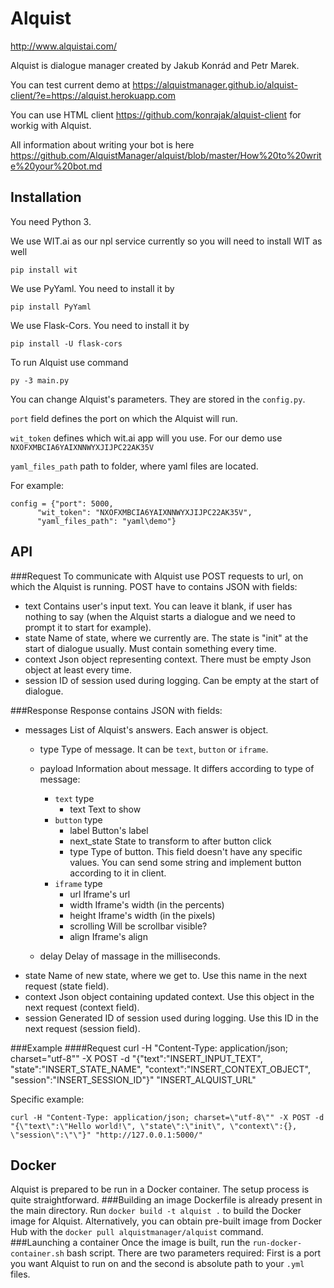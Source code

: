 Alquist
=======
http://www.alquistai.com/

Alquist is dialogue manager created by Jakub Konrád and Petr Marek.

You can test current demo at https://alquistmanager.github.io/alquist-client/?e=https://alquist.herokuapp.com

You can use HTML client https://github.com/konrajak/alquist-client for workig with Alquist.

All information about writing your bot is here https://github.com/AlquistManager/alquist/blob/master/How%20to%20write%20your%20bot.md

## Installation
You need Python 3. 

We use WIT.ai as our npl service currently so you will need to install WIT as well

	pip install wit
	
We use PyYaml. You need to install it by

    pip install PyYaml

We use Flask-Cors. You need to install it by

    pip install -U flask-cors

To run Alquist use command

	py -3 main.py
	
You can change Alquist's parameters. They are stored in the ``config.py``.

``port`` field defines the port on which the Alquist will run.

``wit_token`` defines which wit.ai app will you use. For our demo use ``NXOFXMBCIA6YAIXNNWYXJIJPC22AK35V``

``yaml_files_path`` path to folder, where yaml files are located.

For example:

	config = {"port": 5000,
          "wit_token": "NXOFXMBCIA6YAIXNNWYXJIJPC22AK35V",
          "yaml_files_path": "yaml\demo"}

## API

###Request
To communicate with Alquist use POST requests to url, on which the Alquist is running. POST have to contains JSON with fields:

- text
    Contains user's input text. You can leave it blank, if user has nothing to say (when the Alquist starts a dialogue and we need to prompt
    it to start for example).
- state
    Name of state, where we currently are. The state is "init" at the start of dialogue usually. Must contain something every time.
- context
    Json object representing context. There must be empty Json object at least every time.
- session
    ID of session used during logging. Can be empty at the start of dialogue.
    
###Response
Response contains JSON with fields:

- messages
    List of Alquist's answers. Each answer is object.
    - type
        Type of message. It can be ``text``, ``button`` or ``iframe``.
    - payload
        Information about message. It differs according to type of message:
        - ``text`` type
            - text
                Text to show
        - ``button`` type
            - label
                Button's label
            - next_state
                State to transform to after button click
            - type
                Type of button. This field doesn't have any specific values. You can send some string and implement button according to it in client.
        - ``iframe`` type
            - url
                Iframe's url
            - width
                Iframe's width (in the percents)
            - height
                Iframe's width (in the pixels)
            - scrolling
                Will be scrollbar visible?
            - align
                Iframe's align
            
    - delay
        Delay of massage in the milliseconds.        
- state
    Name of new state, where we get to. Use this name in the next request (state field).
- context
    Json object containing updated context. Use this object in the next request (context field).
- session
    Generated ID of session used during logging. Use this ID in the next request (session field).
    
###Example
####Request
    curl -H "Content-Type: application/json; charset=\"utf-8\"" -X POST -d "{\"text\":\"INSERT_INPUT_TEXT\", \"state\":\"INSERT_STATE_NAME\", \"context\":\"INSERT_CONTEXT_OBJECT\", \"session\":\"INSERT_SESSION_ID\"}" "INSERT_ALQUIST_URL"

Specific example:

    curl -H "Content-Type: application/json; charset=\"utf-8\"" -X POST -d "{\"text\":\"Hello world!\", \"state\":\"init\", \"context\":{}, \"session\":\"\"}" "http://127.0.0.1:5000/"

## Docker
Alquist is prepared to be run in a Docker container. The setup process is quite straightforward.
###Building an image
Dockerfile is already present in the main directory. Run ``docker build -t alquist .`` to build the Docker image for Alquist. Alternatively, you can obtain pre-built image from Docker Hub with the ``docker pull alquistmanager/alquist`` command.
###Launching a container
Once the image is built, run the ``run-docker-container.sh`` bash script. There are two parameters required: First is a port you want Alquist to run on and the second is absolute path to your ``.yml`` files.
